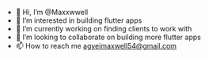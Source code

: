 - 👋 Hi, I’m @Maxxwwell
- 👀 I’m interested in building flutter apps
- 🌱 I’m currently working on finding clients to work with
- 💞️ I’m looking to collaborate on building more flutter apps
- 📫 How to reach me agyeimaxwell54@gmail.com

<!---
Maxxwwell/Maxxwwell is a ✨ special ✨ repository because its `README.md` (this file) appears on your GitHub profile.
You can click the Preview link to take a look at your changes.
--->

